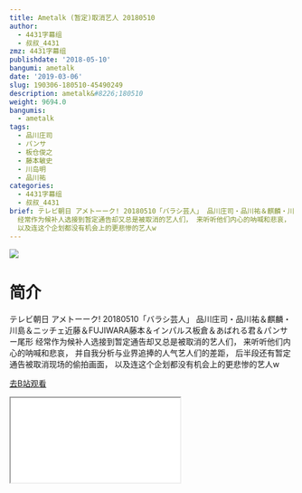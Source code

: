 ```yaml
---
title: Ametalk (暂定)取消艺人 20180510
author:
  - 4431字幕组
  - 叔叔_4431
zmz: 4431字幕组
publishdate: '2018-05-10'
bangumi: ametalk
date: '2019-03-06'
slug: 190306-180510-45490249
description: ametalk&#8226;180510
weight: 9694.0
bangumis:
  - ametalk
tags:
  - 品川庄司
  - パンサ
  - 板仓俊之
  - 藤本敏史
  - 川岛明
  - 品川祐
categories:
  - 4431字幕组
  - 叔叔_4431
brief: テレビ朝日 アメトーーク! 20180510「バラシ芸人」 品川庄司・品川祐＆麒麟・川島＆ニッチェ近藤＆FUJIWARA藤本＆インパルス板倉＆あばれる君＆パンサー尾形
  经常作为候补人选接到暂定通告却又总是被取消的艺人们， 来听听他们内心的呐喊和悲哀， 并自我分析与业界追捧的人气艺人们的差距， 后半段还有暂定通告被取消现场的偷拍画面，
  以及连这个企划都没有机会上的更悲惨的艺人w
---
```

![](https://i.imgur.com/3eHXaGC.jpg)
# 简介  
テレビ朝日 アメトーーク! 20180510「バラシ芸人」
品川庄司・品川祐＆麒麟・川島＆ニッチェ近藤＆FUJIWARA藤本＆インパルス板倉＆あばれる君＆パンサー尾形
经常作为候补人选接到暂定通告却又总是被取消的艺人们，
来听听他们内心的呐喊和悲哀，
并自我分析与业界追捧的人气艺人们的差距，
后半段还有暂定通告被取消现场的偷拍画面，
以及连这个企划都没有机会上的更悲惨的艺人w  

[去B站观看](https://www.bilibili.com/video/av45490249/)
<div class ="resp-container"><iframe class="testiframe" src="//player.bilibili.com/player.html?aid=45490249"", scrolling="no", allowfullscreen="true" > </iframe></div> 
